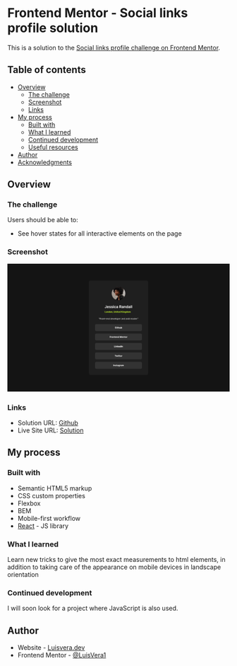 # Frontend Mentor - Social links profile solution

This is a solution to the [Social links profile challenge on Frontend Mentor](https://www.frontendmentor.io/challenges/social-links-profile-UG32l9m6dQ).

## Table of contents

- [Overview](#overview)
  - [The challenge](#the-challenge)
  - [Screenshot](#screenshot)
  - [Links](#links)
- [My process](#my-process)
  - [Built with](#built-with)
  - [What I learned](#what-i-learned)
  - [Continued development](#continued-development)
  - [Useful resources](#useful-resources)
- [Author](#author)
- [Acknowledgments](#acknowledgments)


## Overview

### The challenge

Users should be able to:

- See hover states for all interactive elements on the page

### Screenshot

![](./public/Screenshot.png)


### Links

- Solution URL: [Github](https://your-solution-url.com)
- Live Site URL: [Solution](https://your-live-site-url.com)

## My process

### Built with

- Semantic HTML5 markup
- CSS custom properties
- Flexbox
- BEM
- Mobile-first workflow
- [React](https://reactjs.org/) - JS library

### What I learned

Learn new tricks to give the most exact measurements to html elements, in addition to taking care of the appearance on mobile devices in landscape orientation


### Continued development

I will soon look for a project where JavaScript is also used.

## Author

- Website - [Luisvera.dev](https://www.luisvera.dev)
- Frontend Mentor - [@LuisVera1](https://www.frontendmentor.io/profile/LuisVera1)
